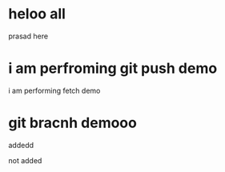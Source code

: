 # heloo all
prasad here

# i am perfroming git push demo

i am performing fetch demo

# git bracnh demooo

addedd

not added
